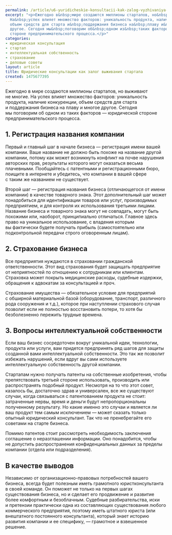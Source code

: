```yaml
---
permalink: /article/u6-yuridicheskie-konsultacii-kak-zalog-vyzhivaniya-startapa
excerpt: "<p>Ежегодно в&nbsp;мире создаются миллионы стартапов, но&nbsp;выживают не&nbsp;многие.
  На&nbsp;успех влияет множество факторов: уникальность продукта, наличие конкуренции,
  объем средств для старта и&nbsp;поддержания бизнеса на&nbsp;плаву и&nbsp;многое
  другое. Сегодня мы&nbsp;поговорим об&nbsp;одном из&nbsp;таких факторов&nbsp;— юридической
  стороне предпринимательского процесса.</p>"
categories:
- юридическая консультация
- стартап
- интеллектуальная собственность
- страхование
- деловые советы
layout: article
title: Юридические консультации как залог выживания стартапа
created: 1475677395
---
```

<p>Ежегодно в&nbsp;мире создаются миллионы стартапов, но&nbsp;выживают не&nbsp;многие. На&nbsp;успех влияет множество факторов: уникальность продукта, наличие конкуренции, объем средств для старта и&nbsp;поддержания бизнеса на&nbsp;плаву и&nbsp;многое другое. Сегодня мы&nbsp;поговорим об&nbsp;одном из&nbsp;таких факторов&nbsp;— юридической стороне предпринимательского процесса.</p>
<h2>1. Регистрация названия компании</h2>
<p>Первый и&nbsp;главный шаг в&nbsp;начале бизнеса&nbsp;— регистрация имени вашей компании. Ваше название не&nbsp;должно быть похоже на&nbsp;название другой компании, потому как может возникнуть конфликт на&nbsp;почве нарушения авторских прав, результаты которого могут оказаться весьма плачевными. Пообщайтесь с&nbsp;патентными и&nbsp;регистрационными бюро, поищите в&nbsp;интернете и&nbsp;убедитесь, что компании в&nbsp;вашей сфере с&nbsp;таким&nbsp;же названием не&nbsp;существует. </p>
<p>Второй шаг&nbsp;— регистрация названия бизнеса (отличающегося от&nbsp;имени компании) в&nbsp;качестве товарного знака. Этот дополнительный шаг может понадобиться для идентификации товаров или услуг, производимых предприятием, и&nbsp;для контроля их&nbsp;использования третьими лицами. Название бизнеса и&nbsp;товарного знака могут не&nbsp;совпадать, могут быть похожими или, наоборот, принципиально отличаться. Главное здесь право на&nbsp;уникальное использование, с&nbsp;владения которым вы&nbsp;фактически будете получать прибыль (самостоятельно или подконтрольной передачи строго оговоренным лицам). </p>
<h2>2. Страхование бизнеса</h2>
<p>Все предприятия нуждаются в&nbsp;страховании гражданской ответственности. Этот вид страхования будет защищать предприятие от&nbsp;неприятностей по&nbsp;отношению к&nbsp;сотрудникам или клиентам. Страховка может покрыть медицинские расходы, судебные издержки, обращения к&nbsp;адвокатам за&nbsp;консультацией и&nbsp;проч. </p>
<p>Страхование имущества&nbsp;— обязательное условие для предприятий с&nbsp;обширной материальной базой (оборудование, транспорт, различного рода сооружения и&nbsp;т.д.), которое при наступлении страхового случая позволит если не&nbsp;полностью восстановить потери, то&nbsp;хотя&nbsp;бы безболезненно пережить трудные времена.</p>
<h2>3. Вопросы интеллектуальной собственности</h2>
<p>Если ваш бизнес сосредоточен вокруг уникальной идеи, технологии, продукта или услуги, вам придется предпринять ряд шагов для защиты созданной вами интеллектуальной собственности. Это так&nbsp;же позволит избежать нарушений, если вдруг вы&nbsp;сами используете интеллектуальную собственность другой компании. </p>
<p>Стартапам нужно получать патенты на&nbsp;собственные изобретения, чтобы препятствовать третьей стороне использовать, производить или распространять подобный продукт. Несмотря на&nbsp;то&nbsp;что этот совет, казалось&nbsp;бы, достаточно здрав и&nbsp;универсален, все&nbsp;же существуют случаи, когда связываться с&nbsp;патентованием продукта не&nbsp;стоит: затраченные нервы, время и&nbsp;деньги будут непропорциональны полученному результату. Но&nbsp;какие именно это случаи и&nbsp;является&nbsp;ли ваш продукт тем самым исключением&nbsp;— может сказать только опытный юридический консультант. Так что не&nbsp;пренебрегайте его советами на&nbsp;старте бизнеса.</p>
<p>Помимо патентов стоит рассмотреть необходимость заключения соглашение о&nbsp;неразглашении информации. Оно понадобится, чтобы не&nbsp;допустить распространения конфиденциальных данных за&nbsp;пределы компании (отдела или подразделения).</p>
<h2>В&nbsp;качестве выводов</h2>
<p>Независимо от&nbsp;организационно-правовых потребностей вашего бизнеса, всегда будет полезным иметь грамотного юристконсультанта в&nbsp;своей команде. Он&nbsp;поможет не&nbsp;только на&nbsp;первых шагах существования бизнеса, но&nbsp;и&nbsp;сделает его продвижение и&nbsp;развитие более комфортным и&nbsp;безоблачным. Судебные разбирательства, иски и&nbsp;претензии практически одна из&nbsp;составляющих существования любого коммерческого предприятия, поэтому иметь штатного юриста (или внештатного постоянного консультанта), который знает историю развития компании и&nbsp;ее&nbsp;специфику,&nbsp;— грамотное и&nbsp;взвешенное решение.</p>
